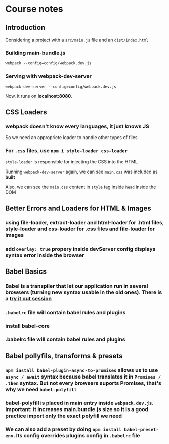 # Course notes

## Introduction

Considering a project with a `src/main.js` file and an `dist/index.html`

### Building main-bundle.js

`webpack --config=config/webpack.dev.js`

### Serving with webpack-dev-server

`webpack-dev-server --config=config/webpack.dev.js`

Now, it runs on **localhost:8080**.

## CSS Loaders

### webpack doesn't know every languages, it just knows JS

So we need an appropriete loader to handle other types of files

### For `.css` files, use `npm i style-loader css-loader`

`style-loader` is responsible for injecting the CSS into the HTML

Running `webpack-dev-server` again, we can see `main.css` was included as **built**

Also, we can see the `main.css` content in `style` tag inside `head` inside the DOM

## Better Errors and Loaders for HTML & Images

### using file-loader, extract-loader and html-loader for .html files, style-loader and css-loader for .css files and file-loader for images

### add `overlay: true` propery inside devServer config displays syntax error inside the browser

## Babel Basics

### Babel is a transpiler that let our application run in several browsers (turning new syntax usable in the old ones). There is a [try it out session](https://babeljs.io/repl#?browsers=defaults%2C%20not%20ie%2011%2C%20not%20ie_mob%2011&build=&builtIns=false&spec=false&loose=false&code_lz=MYewdgzgLgBAHjAvDAngfgHRwNwyA&debug=false&forceAllTransforms=false&shippedProposals=false&circleciRepo=&evaluate=false&fileSize=false&timeTravel=false&sourceType=module&lineWrap=true&presets=env%2Creact%2Cstage-2%2Cenv&prettier=false&targets=&version=7.10.5&externalPlugins=)

### `.babelrc` file will contain babel rules and plugins

### install babel-core

### .babelrc file will contain babel rules and plugins

## Babel pollyfils, transforms & presets

### `npm install babel-plugin-async-to-promises` allows us to use `async / await` syntax because babel translates it in `Promises / .then` syntax. But not every browsers suports Promises, that's why we need `babel-polyfill`

### babel-polyfill is placed in main entry inside `webpack.dev.js`. Important: it increases main.bundle.js size so it is a good practice import only the exact polyfill we need

### We can also add a preset by doing `npm install babel-preset-env`. Its config overrides plugins config in `.babelrc` file
